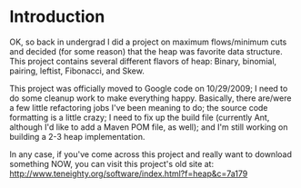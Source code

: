 # Introduction #
OK, so back in undergrad I did a project on maximum flows/minimum cuts and decided (for some reason) that the heap was favorite data structure. This project contains several different flavors of heap: Binary, binomial, pairing, leftist, Fibonacci, and Skew.

This project was officially moved to Google code on 10/29/2009; I need to do some cleanup work to make everything happy. Basically, there are/were a few little refactoring jobs I've been meaning to do; the source code formatting is a little crazy; I need to fix up the build  file (currently Ant, although I'd like to add a Maven POM file, as well); and I'm still working on building a 2-3 heap implementation.

In any case, if you've come across this project and really want to download something NOW, you can visit this project's old site at:
http://www.teneighty.org/software/index.html?f=heap&c=7a179